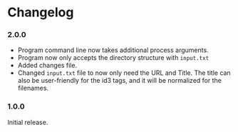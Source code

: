 ﻿# Changelog

### 2.0.0

* Program command line now takes additional process arguments.
* Program now only accepts the directory structure with `input.txt`
* Added changes file.
* Changed `input.txt` file to now only need the URL and Title. The title can also be user-friendly 
for the id3 tags, and it will be normalized for the filenames.


### 1.0.0

Initial release.
